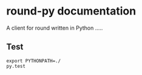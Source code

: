 # round-py documentation

A client for round written in Python .....

## Test

```
export PYTHONPATH=./
py.test
```